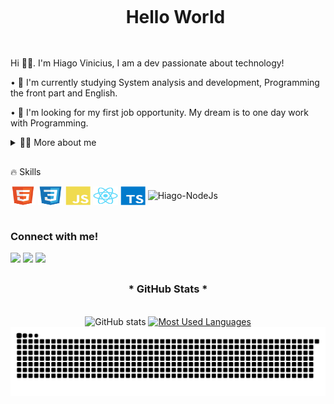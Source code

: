 <div id="user-content-toc">
  <ul align="center">
    <summary><h1 style="display: inline-block">Hello World</h1></summary>
</div>

##
           
 <p>           
 Hi 👋🏾. I'm Hiago Vinicius, I am a dev passionate about technology!

 • 🌱 I'm currently studying System analysis and development, Programming the front part and  English.

 • 🔭 I'm looking for my first job opportunity. My dream is to one day work with Programming.
</p>

           
<details>
  <summary>👨‍💻 More about me</summary>

  - 💬 I am 27 years old, currently living in Brazil. I have in advanced English and have experience with React, JavaScript, TypeScript, and a little bit of NodeJs.

  - ⚡ I like reading, be it a good book, entrepreneurship, financial education or about IT, as well as watching movies and playing games! I believe that our personal interests contribute to a more refined perception of things and problem solving. \o/
</details>

##
🔥 Skills               
<div style="display: inline_block">
  <img align="center" alt="Hiago-HTML" height="30" width="40" src="https://raw.githubusercontent.com/devicons/devicon/master/icons/html5/html5-original.svg">
  <img align="center" alt="Hiago-CSS" height="30" width="40" src="https://raw.githubusercontent.com/devicons/devicon/master/icons/css3/css3-original.svg">
  <img align="center" alt="Hiago-Js" height="30" width="40" src="https://raw.githubusercontent.com/devicons/devicon/master/icons/javascript/javascript-plain.svg">
  <img align="center" alt="Hiago-React" height="30" width="40" src="https://raw.githubusercontent.com/devicons/devicon/master/icons/react/react-original.svg">
  <img align="center" alt="Hiago-Ts" height="30" width="40" src="https://raw.githubusercontent.com/devicons/devicon/master/icons/typescript/typescript-plain.svg">
  <img align="center" alt="Hiago-NodeJs" height="33" width="40" src="https://icongr.am/devicon/nodejs-original.svg?size=128&color=currentColor">
</div>

<br>

<div> 
  <h3 align="left">Connect with me!</h3>
  <a href="https://www.instagram.com/hiagoviniciu/" target="_blank"><img src="https://img.shields.io/badge/-Instagram-%23E4405F?style=for-the-badge&logo=instagram&logoColor=white" target="_blank"></a> 
  <a href = "mailto:Hiago-vinicius13@hotmail.com"><img src="https://img.shields.io/badge/-Gmail-%23333?style=for-the-badge&logo=gmail&logoColor=white" target="_blank"></a>
  <a href="https://www.linkedin.com/in/hiago-vinicius-desenvolvedor/" target="_blank"><img src="https://img.shields.io/badge/-LinkedIn-%230077B5?style=for-the-badge&logo=linkedin&logoColor=white" target="_blank"></a> 
  
</div>

##

<div style="text-align: center;" align="center">
  <h3>* GitHub Stats *</h3>
  <br>
  <img src="https://github-readme-stats-git-masterrstaa-rickstaa.vercel.app/api?username=HiagoVinicius10&hide_title=true&show_icons=true&include_all_commits=false&count_private=true&line_height=25&hide=issues&bg_color=000&title_color=FF00F6&text_color=FFF&border_radius=3&border_color=36123c&icon_color=FF00F6&theme=jolly" alt="GitHub stats">

  <a href="https://github.com/HiagoVinicius10/github-readme-stats">
    <img src="https://github-readme-stats-git-masterrstaa-rickstaa.vercel.app/api/top-langs/?username=HiagoVinicius10&line_height=10&card_width=290&layout=compact&hide_title=false&count_private=true&langs_count=4&show_icons=true&title_color=FF00F6&hide=html,scss,less&bg_color=000&text_color=8B8B8B&border_radius=3&border_color=561760&count_private=true" alt="Most Used Languages">
  </a>
</div


<picture align="center">
  <source media="(prefers-color-scheme: dark)" srcset="https://raw.githubusercontent.com/HiagoVinicius10/HiagoVinicius10/output/github-contribution-grid-snake-dark.svg">
  <source media="(prefers-color-scheme: light)" srcset="https://raw.githubusercontent.com/HiagoVinicius10/HiagoVinicius10/output/github-contribution-grid-snake-dark.svg">
  <img align="center" alt="github contribution grid snake animation" src="https://raw.githubusercontent.com/HiagoVinicius10/HiagoVinicius10/output/github-contribution-grid-snake.svg">
</picture>




<!--
- <img src="https://img.shields.io/badge/HTML5-E34F26?style=for-the-badge&logo=html5&logoColor=white"
/>
- <img src="https://img.shields.io/badge/CSS3-1572B6?style=for-the-badge&logo=css3&logoColor=white" />
- <img src="https://img.shields.io/badge/JavaScript-F7DF1E?style=for-the-badge&logo=javascript&logoColor=black"/>
- <img src="https://img.shields.io/badge/react%20os-0088CC?style=for-the-badge&logo=reactos&logoColor=white"/>  -->

